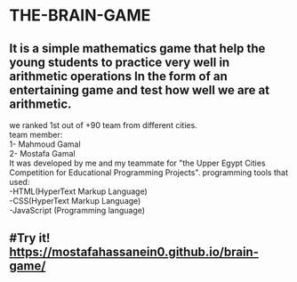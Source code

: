 # THE-BRAIN-GAME

 It is a simple mathematics game that help the young students to practice very well in arithmetic operations In the form of an entertaining game and test how well we are at arithmetic.
---
we ranked 1st out of +90 team from different cities.                                          
team member:                  
1- Mahmoud Gamal                   
2- Mostafa Gamal                                           
It was developed by me and my teammate for "the Upper Egypt Cities Competition for Educational Programming Projects".                                                programming tools that used:            
-HTML(HyperText Markup Language)                          
-CSS(HyperText Markup Language)                            
-JavaScript (Programming language)


#Try it!                                   
https://mostafahassanein0.github.io/brain-game/
---
